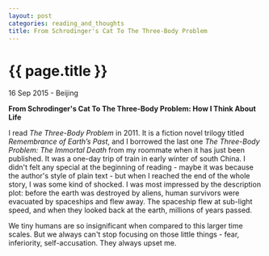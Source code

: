 ```yaml
---
layout: post
categories: reading_and_thoughts
title: From Schrodinger's Cat To The Three-Body Problem
---
```


{{ page.title }}
================

<p class="meta">16 Sep 2015 - Beijing</p>

**From Schrodinger's Cat To The Three-Body Problem: How I Think About Life**

I read *The Three-Body Problem* in 2011. It is a fiction novel trilogy titled *Remembrance of Earth’s Past*, and I borrowed the last one *The Three-Body Problem: The Immortal Death* from my roommate when it has just been published. It was a one-day trip of train in early winter of south China. I didn't felt any special at the beginning of reading - maybe it was because the author's style of plain text - but when I reached the end of the whole story, I was some kind of shocked. I was most impressed by the description plot: before the earth was destroyed by aliens, human survivors were evacuated by spaceships and flew away. The spaceship flew at sub-light speed, and when they looked back at the earth, millions of years passed.

We tiny humans are so insignificant when compared to this larger time scales. But we always can't stop focusing on those little things - fear, inferiority, self-accusation. They always upset me.
